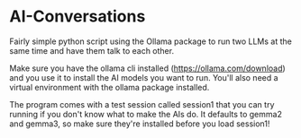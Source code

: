 # AI-Conversations
Fairly simple python script using the Ollama package to run two LLMs at the same time and have them talk to each other.

Make sure you have the ollama cli installed (https://ollama.com/download) and you use it to install the AI models you want to run. 
You'll also need a virtual environment with the ollama package installed.

The program comes with a test session called session1 that you can try running if you don't know what to make the AIs do. It defaults to gemma2 and gemma3, so make sure they're installed before you load session1!
